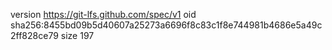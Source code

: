 version https://git-lfs.github.com/spec/v1
oid sha256:8455bd09b5d40607a25273a6696f8c83c1f8e744981b4686e5a49c2ff828ce79
size 197
